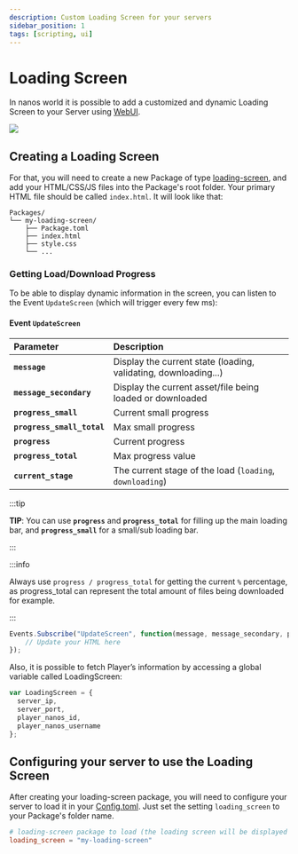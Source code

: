 ```yaml
---
description: Custom Loading Screen for your servers
sidebar_position: 1
tags: [scripting, ui]
---
```


# Loading Screen

In nanos world it is possible to add a customized and dynamic Loading Screen to your Server using [WebUI](./scripting-reference/classes/webui.mdx).

![](/img/docs/loading-screen.jpg)


## Creating a Loading Screen

For that, you will need to create a new Package of type [loading-screen](#package-types), and add your HTML/CSS/JS files into the Package's root folder. Your primary HTML file should be called `index.html`. It will look like that:

```text
Packages/
└── my-loading-screen/
    ├── Package.toml
    ├── index.html
    ├── style.css
    └── ...
```

### Getting Load/Download Progress

To be able to display dynamic information in the screen, you can listen to the Event `UpdateScreen` \(which will trigger every few ms\):

#### Event `UpdateScreen`

| Parameter | Description |
| :--- | :--- |
| **`message`** | Display the current state \(loading, validating, downloading...\) |
| **`message_secondary`** | Display the current asset/file being loaded or downloaded |
| **`progress_small`** | Current small progress |
| **`progress_small_total`** | Max small progress |
| **`progress`** | Current progress |
| **`progress_total`** | Max progress value |
| **`current_stage`** | The current stage of the load \(`loading`, `downloading`\) |

:::tip

**TIP**: You can use **`progress`** and **`progress_total`** for filling up the main loading bar, and **`progress_small`** for a small/sub loading bar.

:::

:::info

Always use `progress / progress_total` for getting the current `%` percentage, as progress\_total can represent the total amount of files being downloaded for example.

:::

```javascript title="Packages/my-loading-screen/index.js"
Events.Subscribe("UpdateScreen", function(message, message_secondary, progress_small, progress_small_total, progress, progress_total, current_stage) {
    // Update your HTML here
});
```

Also, it is possible to fetch Player’s information by accessing a global variable called LoadingScreen:

```javascript
var LoadingScreen = {
  server_ip,
  server_port,
  player_nanos_id,
  player_nanos_username
};
```

## Configuring your server to use the Loading Screen

After creating your loading-screen package, you will need to configure your server to load it in your [Config.toml](./core-concepts/server-manual/server-configuration.md#server-configuration-file). Just set the setting `loading_screen` to your Package's folder name.

```toml
# loading-screen package to load (the loading screen will be displayed when players join your server)
loading_screen = "my-loading-screen"
```



